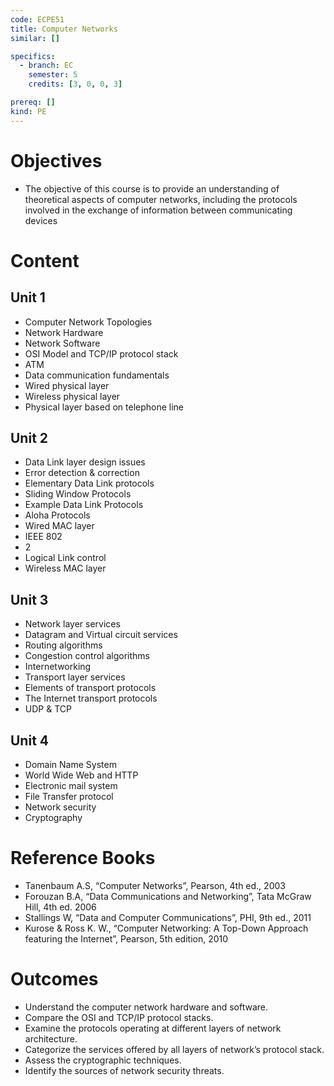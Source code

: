 ```yaml
---
code: ECPE51
title: Computer Networks
similar: []

specifics:
  - branch: EC
    semester: 5
    credits: [3, 0, 0, 3]

prereq: []
kind: PE
---
```


# Objectives

- The objective of this course is to provide an understanding of theoretical aspects of computer networks, including the protocols involved in the exchange of information between communicating devices

# Content

## Unit 1

   - Computer Network Topologies
   - Network Hardware
   - Network Software
   - OSI Model and TCP/IP protocol stack
   - ATM
   - Data communication fundamentals
   - Wired physical layer
   - Wireless physical layer
   - Physical layer based on telephone line

## Unit 2

   - Data Link layer design issues
   - Error detection & correction
   - Elementary Data Link protocols
   - Sliding Window Protocols
   - Example Data Link Protocols
   - Aloha Protocols
   - Wired MAC layer
   - IEEE 802
   - 2
   - Logical Link control
   - Wireless MAC layer

## Unit 3

   - Network layer services
   - Datagram and Virtual circuit services
   - Routing algorithms
   - Congestion control algorithms
   - Internetworking
   - Transport layer services
   - Elements of transport protocols
   - The Internet transport protocols
   - UDP & TCP

## Unit 4

   - Domain Name System
   - World Wide Web and HTTP
   - Electronic mail system
   - File Transfer protocol
   - Network security
   - Cryptography

# Reference Books

- Tanenbaum A.S, “Computer Networks”, Pearson, 4th ed., 2003
- Forouzan B.A, “Data Communications and Networking”, Tata McGraw Hill, 4th ed. 2006
- Stallings W, “Data and Computer Communications”, PHI, 9th ed., 2011
- Kurose & Ross K. W., “Computer Networking: A Top-Down Approach featuring the Internet”, Pearson, 5th edition, 2010

# Outcomes

- Understand the computer network hardware and software.
- Compare the OSI and TCP/IP protocol stacks.
- Examine the protocols operating at different layers of network architecture.
- Categorize the services offered by all layers of network’s protocol stack.
- Assess the cryptographic techniques.
- Identify the sources of network security threats.
